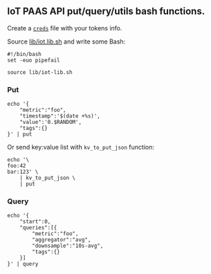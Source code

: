 ## IoT PAAS API put/query/utils bash functions.

Create a [`creds`](creds.example) file with your tokens info.

Source [lib/iot.lib.sh](lib/iot-lib.sh) and write some Bash:

    #!/bin/bash
    set -euo pipefail

    source lib/iot-lib.sh

### Put

    echo '{
        "metric":"foo",
        "timestamp":'$(date +%s)',
        "value":'0.$RANDOM',
        "tags":{}
    }' | put

Or send key:value list with `kv_to_put_json` function:

    echo '\
    foo:42
    bar:123' \
        | kv_to_put_json \
        | put

### Query

    echo '{
        "start":0,
        "queries":[{
            "metric":"foo",
            "aggregator":"avg",
            "downsample":"10s-avg",
            "tags":{}
        }]
    }' | query
